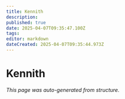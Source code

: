 ```yaml
---
title: Kennith
description: 
published: true
date: 2025-04-07T09:35:47.100Z
tags: 
editor: markdown
dateCreated: 2025-04-07T09:35:44.973Z
---
```


# Kennith

*This page was auto-generated from structure.*
